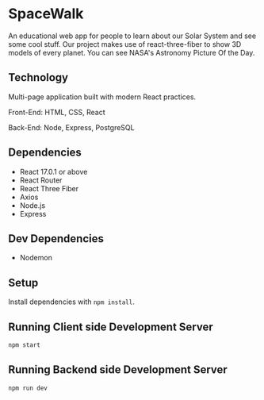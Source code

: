 # SpaceWalk

An educational web app for people to learn about our Solar System and see some cool stuff.
Our project makes use of react-three-fiber to show 3D models of every planet. You can see NASA's Astronomy Picture Of the Day.

## Technology

Multi-page application built with modern React practices.

Front-End: HTML, CSS, React

Back-End: Node, Express, PostgreSQL

## Dependencies

- React 17.0.1 or above
- React Router
- React Three Fiber
- Axios
- Node.js
- Express

## Dev Dependencies

- Nodemon

## Setup

Install dependencies with `npm install`.

## Running Client side Development Server

```sh
npm start
```

## Running Backend side Development Server

```sh
npm run dev
```
